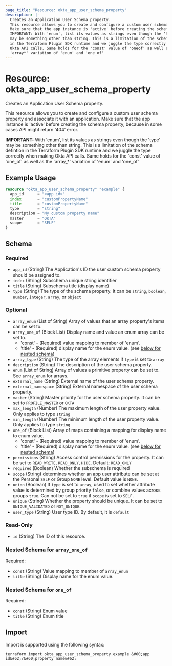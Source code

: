 ```yaml
---
page_title: "Resource: okta_app_user_schema_property"
description: |-
  Creates an Application User Schema property.
  This resource allows you to create and configure a custom user schema property and associate it with an application.
  Make sure that the app instance is 'active' before creating the schema property, because in some cases API might return '404' error.
  IMPORTANT: With 'enum', list its values as strings even though the 'type'
  may be something other than string. This is a limitation of the schema defintion
  in the Terraform Plugin SDK runtime and we juggle the type correctly when making
  Okta API calls. Same holds for the 'const' value of 'oneof' as well as the
  'array*' variation of 'enum' and 'one_of'
---
```


# Resource: okta_app_user_schema_property

Creates an Application User Schema property.

This resource allows you to create and configure a custom user schema property and associate it with an application.
Make sure that the app instance is 'active' before creating the schema property, because in some cases API might return '404' error.

**IMPORTANT:** With 'enum', list its values as strings even though the 'type'
may be something other than string. This is a limitation of the schema defintion
in the Terraform Plugin SDK runtime and we juggle the type correctly when making
Okta API calls. Same holds for the 'const' value of 'one_of' as well as the
'array_*' variation of 'enum' and 'one_of'

## Example Usage

```terraform
resource "okta_app_user_schema_property" "example" {
  app_id      = "<app id>"
  index       = "customPropertyName"
  title       = "customPropertyName"
  type        = "string"
  description = "My custom property name"
  master      = "OKTA"
  scope       = "SELF"
}
```

<!-- schema generated by tfplugindocs -->
## Schema

### Required

- `app_id` (String) The Application's ID the user custom schema property should be assigned to.
- `index` (String) Subschema unique string identifier
- `title` (String) Subschema title (display name)
- `type` (String) The type of the schema property. It can be `string`, `boolean`, `number`, `integer`, `array`, or `object`

### Optional

- `array_enum` (List of String) Array of values that an array property's items can be set to.
- `array_one_of` (Block List) Display name and value an enum array can be set to.
	- 'const' - (Required) value mapping to member of 'enum'.
	- 'title' - (Required) display name for the enum value. (see [below for nested schema](#nestedblock--array_one_of))
- `array_type` (String) The type of the array elements if `type` is set to `array`
- `description` (String) The description of the user schema property.
- `enum` (List of String) Array of values a primitive property can be set to. See `array_enum` for arrays.
- `external_name` (String) External name of the user schema property.
- `external_namespace` (String) External namespace of the user schema property.
- `master` (String) Master priority for the user schema property. It can be set to `PROFILE_MASTER` or `OKTA`
- `max_length` (Number) The maximum length of the user property value. Only applies to type `string`
- `min_length` (Number) The minimum length of the user property value. Only applies to type `string`
- `one_of` (Block List) Array of maps containing a mapping for display name to enum value.
	- 'const' - (Required) value mapping to member of 'enum'.
	- 'title' - (Required) display name for the enum value. (see [below for nested schema](#nestedblock--one_of))
- `permissions` (String) Access control permissions for the property. It can be set to `READ_WRITE`, `READ_ONLY`, `HIDE`. Default: `READ_ONLY`
- `required` (Boolean) Whether the subschema is required
- `scope` (String) determines whether an app user attribute can be set at the Personal `SELF` or Group `NONE` level. Default value is `NONE`.
- `union` (Boolean) If `type` is set to `array`, used to set whether attribute value is determined by group priority `false`, or combine values across groups `true`. Can not be set to `true` if `scope` is set to `SELF`.
- `unique` (String) Whether the property should be unique. It can be set to `UNIQUE_VALIDATED` or `NOT_UNIQUE`.
- `user_type` (String) User type ID. By default, it is `default`

### Read-Only

- `id` (String) The ID of this resource.

<a id="nestedblock--array_one_of"></a>
### Nested Schema for `array_one_of`

Required:

- `const` (String) Value mapping to member of `array_enum`
- `title` (String) Display name for the enum value.


<a id="nestedblock--one_of"></a>
### Nested Schema for `one_of`

Required:

- `const` (String) Enum value
- `title` (String) Enum title

## Import

Import is supported using the following syntax:

```shell
terraform import okta_app_user_schema_property.example &#60;app id&#62;/&#60;property name&#62;
```
